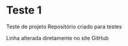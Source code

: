 # Teste 1
 Teste de projeto
Repositório criado para testes

Linha alterada diretamente no site GitHub
